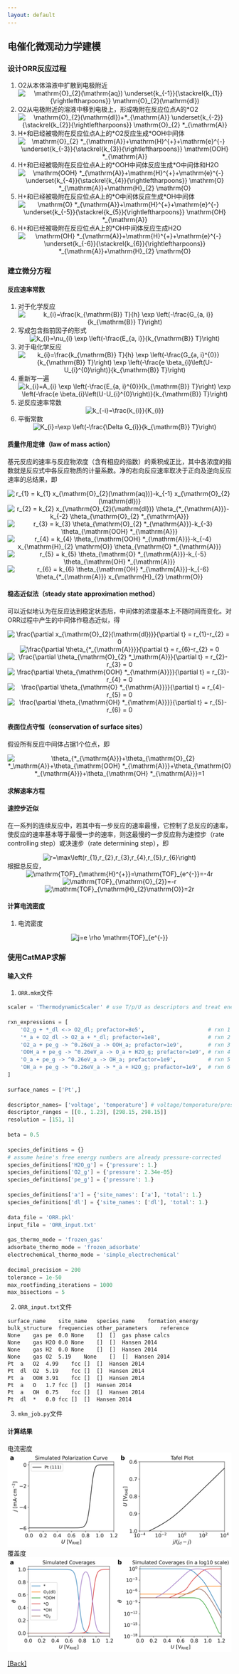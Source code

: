 ```yaml
---
layout: default
---
```


## 电催化微观动力学建模

### 设计ORR反应过程

1. O2从本体溶液中扩散到电极附近<center><img src="https://latex.codecogs.com/svg.image?\mathrm{O}_{2}(\mathrm{aq})&space;\underset{k_{-1}}{\stackrel{k_{1}}{\rightleftharpoons}}&space;\mathrm{O}_{2}(\mathrm{dl})" title="\mathrm{O}_{2}(\mathrm{aq}) \underset{k_{-1}}{\stackrel{k_{1}}{\rightleftharpoons}} \mathrm{O}_{2}(\mathrm{dl})" /></center>
2. O2从电极附近的溶液中移到电极上，形成吸附在反应位点A的\*O2<center><img src="https://latex.codecogs.com/svg.image?\mathrm{O}_{2}(\mathrm{dl})&plus;*_{\mathrm{A}}&space;\underset{k_{-2}}{\stackrel{k_{2}}{\rightleftharpoons}}&space;\mathrm{O}_{2}&space;*_{\mathrm{A}}" title="\mathrm{O}_{2}(\mathrm{dl})+*_{\mathrm{A}} \underset{k_{-2}}{\stackrel{k_{2}}{\rightleftharpoons}} \mathrm{O}_{2} *_{\mathrm{A}}" /></center>
3. H+和已经被吸附在反应位点A上的\*O2反应生成\*OOH中间体<center><img src="https://latex.codecogs.com/svg.image?\mathrm{O}_{2}&space;*_{\mathrm{A}}&plus;\mathrm{H}^{&plus;}&plus;\mathrm{e}^{-}&space;\underset{k_{-3}}{\stackrel{k_{3}}{\rightleftharpoons}}&space;\mathrm{OOH}&space;*_{\mathrm{A}}" title="\mathrm{O}_{2} *_{\mathrm{A}}+\mathrm{H}^{+}+\mathrm{e}^{-} \underset{k_{-3}}{\stackrel{k_{3}}{\rightleftharpoons}} \mathrm{OOH} *_{\mathrm{A}}" /></center>
4. H+和已经被吸附在反应位点A上的\*OOH中间体反应生成\*O中间体和H2O<center><img src="https://latex.codecogs.com/svg.image?\mathrm{OOH}&space;*_{\mathrm{A}}&plus;\mathrm{H}^{&plus;}&plus;\mathrm{e}^{-}&space;\underset{k_{-4}}{\stackrel{k_{4}}{\rightleftharpoons}}&space;\mathrm{O}&space;*_{\mathrm{A}}&plus;\mathrm{H}_{2}&space;\mathrm{O}" title="\mathrm{OOH} *_{\mathrm{A}}+\mathrm{H}^{+}+\mathrm{e}^{-} \underset{k_{-4}}{\stackrel{k_{4}}{\rightleftharpoons}} \mathrm{O} *_{\mathrm{A}}+\mathrm{H}_{2} \mathrm{O}" /></center>
5. H+和已经被吸附在反应位点A上的\*O中间体反应生成\*OH中间体<center><img src="https://latex.codecogs.com/svg.image?\mathrm{O}&space;*_{\mathrm{A}}&plus;\mathrm{H}^{&plus;}&plus;\mathrm{e}^{-}&space;\underset{k_{-5}}{\stackrel{k_{5}}{\rightleftharpoons}}&space;\mathrm{OH}&space;*_{\mathrm{A}}" title="\mathrm{O} *_{\mathrm{A}}+\mathrm{H}^{+}+\mathrm{e}^{-} \underset{k_{-5}}{\stackrel{k_{5}}{\rightleftharpoons}} \mathrm{OH} *_{\mathrm{A}}" /></center>
6. H+和已经被吸附在反应位点A上的\*OH中间体反应生成H2O<center><img src="https://latex.codecogs.com/svg.image?\mathrm{OH}&space;*_{\mathrm{A}}&plus;\mathrm{H}^{&plus;}&plus;\mathrm{e}^{-}&space;\underset{k_{-6}}{\stackrel{k_{6}}{\rightleftharpoons}}&space;*_{\mathrm{A}}&plus;\mathrm{H}_{2}&space;\mathrm{O}" title="\mathrm{OH} *_{\mathrm{A}}+\mathrm{H}^{+}+\mathrm{e}^{-} \underset{k_{-6}}{\stackrel{k_{6}}{\rightleftharpoons}} *_{\mathrm{A}}+\mathrm{H}_{2} \mathrm{O}" /></center>

### 建立微分方程

#### 反应速率常数
1. 对于化学反应<center><img src="https://latex.codecogs.com/svg.image?k_{i}=\frac{k_{\mathrm{B}}&space;T}{h}&space;\exp&space;\left(-\frac{G_{a,&space;i}}{k_{\mathrm{B}}&space;T}\right)" title="k_{i}=\frac{k_{\mathrm{B}} T}{h} \exp \left(-\frac{G_{a, i}}{k_{\mathrm{B}} T}\right)" /></center>
2. 写成包含指前因子的形式<center><img src="https://latex.codecogs.com/svg.image?k_{i}=\nu_{i}&space;\exp&space;\left(-\frac{E_{a,&space;i}}{k_{\mathrm{B}}&space;T}\right)" title="k_{i}=\nu_{i} \exp \left(-\frac{E_{a, i}}{k_{\mathrm{B}} T}\right)" /></center>
2. 对于电化学反应<center><img src="https://latex.codecogs.com/svg.image?k_{i}=\frac{k_{\mathrm{B}}&space;T}{h}&space;\exp&space;\left(-\frac{G_{a,&space;i}^{0}}{k_{\mathrm{B}}&space;T}\right)&space;\exp&space;\left(-\frac{e&space;\beta_{i}\left(U-U_{i}^{0}\right)}{k_{\mathrm{B}}&space;T}\right)" title="k_{i}=\frac{k_{\mathrm{B}} T}{h} \exp \left(-\frac{G_{a, i}^{0}}{k_{\mathrm{B}} T}\right) \exp \left(-\frac{e \beta_{i}\left(U-U_{i}^{0}\right)}{k_{\mathrm{B}} T}\right)" /></center>
3. 重新写一遍<center><img src="https://latex.codecogs.com/svg.image?k_{i}=A_{i}&space;\exp&space;\left(-\frac{E_{a,&space;i}^{0}}{k_{\mathrm{B}}&space;T}\right)&space;\exp&space;\left(-\frac{e&space;\beta_{i}\left(U-U_{i}^{0}\right)}{k_{\mathrm{B}}&space;T}\right)" title="k_{i}=A_{i} \exp \left(-\frac{E_{a, i}^{0}}{k_{\mathrm{B}} T}\right) \exp \left(-\frac{e \beta_{i}\left(U-U_{i}^{0}\right)}{k_{\mathrm{B}} T}\right)" /></center>
4. 逆反应速率常数<center><img src="https://latex.codecogs.com/svg.image?k_{-i}=\frac{k_{i}}{K_{i}}" title="k_{-i}=\frac{k_{i}}{K_{i}}" /></center>
5. 平衡常数<center><img src="https://latex.codecogs.com/svg.image?K_{i}=\exp&space;\left(-\frac{\Delta&space;G_{i}}{k_{\mathrm{B}}&space;T}\right)" title="K_{i}=\exp \left(-\frac{\Delta G_{i}}{k_{\mathrm{B}} T}\right)" /></center>

#### 质量作用定律（law of mass action）
基元反应的速率与反应物浓度（含有相应的指数）的乘积成正比，其中各浓度的指数就是反应式中各反应物质的计量系数。净的右向反应速率取决于正向及逆向反应速率的总结果，即
<center><img src="https://latex.codecogs.com/svg.image?r_{1}&space;=&space;k_{1}&space;x_{\mathrm{O}_{2}(\mathrm{aq})}-k_{-1}&space;x_{\mathrm{O}_{2}(\mathrm{dl})}" title="r_{1} = k_{1} x_{\mathrm{O}_{2}(\mathrm{aq})}-k_{-1} x_{\mathrm{O}_{2}(\mathrm{dl})}" /></center>
<center><img src="https://latex.codecogs.com/svg.image?r_{2}&space;=&space;k_{2}&space;x_{\mathrm{O}_{2}(\mathrm{dl})}&space;\theta_{*_{\mathrm{A}}}-k_{-2}&space;\theta_{\mathrm{O}_{2}&space;*_{\mathrm{A}}}" title="r_{2} = k_{2} x_{\mathrm{O}_{2}(\mathrm{dl})} \theta_{*_{\mathrm{A}}}-k_{-2} \theta_{\mathrm{O}_{2} *_{\mathrm{A}}}" /></center>
<center><img src="https://latex.codecogs.com/svg.image?r_{3}&space;=&space;k_{3}&space;\theta_{\mathrm{O}_{2}&space;*_{\mathrm{A}}}-k_{-3}&space;\theta_{\mathrm{OOH}&space;*_{\mathrm{A}}}" title="r_{3} = k_{3} \theta_{\mathrm{O}_{2} *_{\mathrm{A}}}-k_{-3} \theta_{\mathrm{OOH} *_{\mathrm{A}}}" /></center>
<center><img src="https://latex.codecogs.com/svg.image?r_{4}&space;=&space;k_{4}&space;\theta_{\mathrm{OOH}&space;*_{\mathrm{A}}}-k_{-4}&space;x_{\mathrm{H}_{2}&space;\mathrm{O}}&space;\theta_{\mathrm{O}&space;*_{\mathrm{A}}}" title="r_{4} = k_{4} \theta_{\mathrm{OOH} *_{\mathrm{A}}}-k_{-4} x_{\mathrm{H}_{2} \mathrm{O}} \theta_{\mathrm{O} *_{\mathrm{A}}}" /></center>
<center><img src="https://latex.codecogs.com/svg.image?r_{5}&space;=&space;k_{5}&space;\theta_{\mathrm{O}&space;*_{\mathrm{A}}}-k_{-5}&space;\theta_{\mathrm{OH}&space;*_{\mathrm{A}}}" title="r_{5} = k_{5} \theta_{\mathrm{O} *_{\mathrm{A}}}-k_{-5} \theta_{\mathrm{OH} *_{\mathrm{A}}}" /></center>
<center><img src="https://latex.codecogs.com/svg.image?r_{6}&space;=&space;k_{6}&space;\theta_{\mathrm{OH}&space;*_{\mathrm{A}}}-k_{-6}&space;\theta_{*_{\mathrm{A}}}&space;x_{\mathrm{H}_{2}&space;\mathrm{O}}" title="r_{6} = k_{6} \theta_{\mathrm{OH} *_{\mathrm{A}}}-k_{-6} \theta_{*_{\mathrm{A}}} x_{\mathrm{H}_{2} \mathrm{O}}" /></center>

#### 稳态近似法（steady state approximation method）
可以近似地认为在反应达到稳定状态后，中间体的浓度基本上不随时间而变化。对ORR过程中产生的中间体作稳态近似，得
<center><img src="https://latex.codecogs.com/svg.image?\frac{\partial&space;x_{\mathrm{O}_{2}(\mathrm{dl})}}{\partial&space;t}&space;=&space;r_{1}-r_{2}&space;=&space;0" title="\frac{\partial x_{\mathrm{O}_{2}(\mathrm{dl})}}{\partial t} = r_{1}-r_{2} = 0" /></center>
<center><img src="https://latex.codecogs.com/svg.image?\frac{\partial&space;\theta_{*_{\mathrm{A}}}}{\partial&space;t}&space;=&space;r_{6}-r_{2}&space;=&space;0" title="\frac{\partial \theta_{*_{\mathrm{A}}}}{\partial t} = r_{6}-r_{2} = 0" /></center>
<center><img src="https://latex.codecogs.com/svg.image?\frac{\partial&space;\theta_{\mathrm{O}_{2}&space;*_\mathrm{A}}}{\partial&space;t}&space;=&space;r_{2}-r_{3}&space;=&space;0" title="\frac{\partial \theta_{\mathrm{O}_{2} *_\mathrm{A}}}{\partial t} = r_{2}-r_{3} = 0" /></center>
<center><img src="https://latex.codecogs.com/svg.image?\frac{\partial&space;\theta_{\mathrm{OOH}&space;*_{\mathrm{A}}}}{\partial&space;t}&space;=&space;r_{3}-r_{4}&space;=&space;0" title="\frac{\partial \theta_{\mathrm{OOH} *_{\mathrm{A}}}}{\partial t} = r_{3}-r_{4} = 0" /></center>
<center><img src="https://latex.codecogs.com/svg.image?\frac{\partial&space;\theta_{\mathrm{O}&space;*_{\mathrm{A}}}}{\partial&space;t}&space;=&space;r_{4}-r_{5}&space;=&space;0" title="\frac{\partial \theta_{\mathrm{O} *_{\mathrm{A}}}}{\partial t} = r_{4}-r_{5} = 0" /></center>
<center><img src="https://latex.codecogs.com/svg.image?\frac{\partial&space;\theta_{\mathrm{OH}&space;*_{\mathrm{A}}}}{\partial&space;t}&space;=&space;r_{5}-r_{6}&space;=&space;0" title="\frac{\partial \theta_{\mathrm{OH} *_{\mathrm{A}}}}{\partial t} = r_{5}-r_{6} = 0" /></center>

#### 表面位点守恒（conservation of surface sites）
假设所有反应中间体占据1个位点，即
<center><img src="https://latex.codecogs.com/svg.image?\theta_{*_{\mathrm{A}}}&plus;\theta_{\mathrm{O}_{2}&space;*_\mathrm{A}}&plus;\theta_{\mathrm{OOH}&space;*_{\mathrm{A}}}&plus;\theta_{\mathrm{O}&space;*_{\mathrm{A}}}&plus;\theta_{\mathrm{OH}&space;*_{\mathrm{A}}}=1" title="\theta_{*_{\mathrm{A}}}+\theta_{\mathrm{O}_{2} *_\mathrm{A}}+\theta_{\mathrm{OOH} *_{\mathrm{A}}}+\theta_{\mathrm{O} *_{\mathrm{A}}}+\theta_{\mathrm{OH} *_{\mathrm{A}}}=1" /></center>

#### 求解速率方程

#### 速控步近似
在一系列的连续反应中，若其中有一步反应的速率最慢，它控制了总反应的速率，使反应的速率基本等于最慢一步的速率，则这最慢的一步反应称为速控步（rate controlling step）或决速步（rate determining step），即
<center><img src="https://latex.codecogs.com/svg.image?r=\max\left(r_{1},r_{2},r_{3},r_{4},r_{5},r_{6}\right)" title="r=\max\left(r_{1},r_{2},r_{3},r_{4},r_{5},r_{6}\right)" /></center>
根据总反应，
<center><img src="https://latex.codecogs.com/svg.image?\mathrm{TOF}_{\mathrm{H}^{&plus;}}=\mathrm{TOF}_{e^{-}}=-4r" title="\mathrm{TOF}_{\mathrm{H}^{+}}=\mathrm{TOF}_{e^{-}}=-4r" /></center>
<center><img src="https://latex.codecogs.com/svg.image?\mathrm{TOF}_{\mathrm{O}_{2}}=-r" title="\mathrm{TOF}_{\mathrm{O}_{2}}=-r" /></center>
<center><img src="https://latex.codecogs.com/svg.image?\mathrm{TOF}_{\mathrm{H}_{2}\mathrm{O}}=2r" title="\mathrm{TOF}_{\mathrm{H}_{2}\mathrm{O}}=2r" /></center>

#### 计算电流密度
1. 电流密度
<center><img src="https://latex.codecogs.com/svg.image?j=e&space;\rho&space;\mathrm{TOF}_{e^{-}}" title="j=e \rho \mathrm{TOF}_{e^{-}}" /></center>

### 使用CatMAP求解

#### 输入文件

1. `ORR.mkm`文件

```python
scaler = 'ThermodynamicScaler' # use T/p/U as descriptors and treat energetics as a constant

rxn_expressions = [
    'O2_g + *_dl <-> O2_dl; prefactor=8e5',                    # rxn 1 - O2 to O2 in double layer
    '*_a + O2_dl -> O2_a + *_dl; prefactor=1e8',               # rxn 2 - O2 double layer adsorption to a
    'O2_a + pe_g -> ^0.26eV_a -> OOH_a; prefactor=1e9',        # rxn 3 - O2 -> OOH on a
    'OOH_a + pe_g -> ^0.26eV_a -> O_a + H2O_g; prefactor=1e9', # rxn 4 - OOH -> O + H2O on a
    'O_a + pe_g -> ^0.26eV_a -> OH_a; prefactor=1e9',          # rxn 5 - O -> OH on a
    'OH_a + pe_g -> ^0.26eV_a -> *_a + H2O_g; prefactor=1e9',  # rxn 6 - OH -> H2O on a
]

surface_names = ['Pt',]

descriptor_names= ['voltage', 'temperature'] # voltage/temperature/pressure
descriptor_ranges = [[0., 1.23], [298.15, 298.15]]
resolution = [151, 1]

beta = 0.5

species_definitions = {}
# assume heine's free energy numbers are already pressure-corrected
species_definitions['H2O_g'] = {'pressure': 1.}
species_definitions['O2_g'] = {'pressure': 2.34e-05}
species_definitions['pe_g'] = {'pressure': 1.}

species_definitions['a'] = {'site_names': ['a'], 'total': 1.}
species_definitions['dl'] = {'site_names': ['dl'], 'total': 1.}

data_file = 'ORR.pkl'
input_file = 'ORR_input.txt'

gas_thermo_mode = 'frozen_gas'
adsorbate_thermo_mode = 'frozen_adsorbate'
electrochemical_thermo_mode = 'simple_electrochemical'

decimal_precision = 200
tolerance = 1e-50
max_rootfinding_iterations = 1000
max_bisections = 5
```

2. `ORR_input.txt`文件

```
surface_name	site_name	species_name	formation_energy	bulk_structure	frequencies	other_parameters	reference
None	gas	pe	0.0	None	[]	[]	gas phase calcs
None	gas	H2O	0.0	None	[]	[]	Hansen 2014
None	gas	H2	0.0	None	[]	[]	Hansen 2014
None	gas	O2	5.19	None	[]	[]	Hansen 2014
Pt	a	O2	4.99	fcc	[]	[]	Hansen 2014
Pt	dl	O2	5.19	fcc	[]	[]	Hansen 2014
Pt	a	OOH	3.91	fcc	[]	[]	Hansen 2014
Pt	a	O	1.7	fcc	[]	[]	Hansen 2014
Pt	a	OH	0.75	fcc	[]	[]	Hansen 2014
Pt	dl	*	0.0	fcc	[]	[]	Hansen 2014
```

3. `mkm_job.py`文件

#### 计算结果
电流密度
![current_density](../graphic/current_density.svg)
覆盖度
![coverages](../graphic/coverages.svg)


[[Back]](../)
